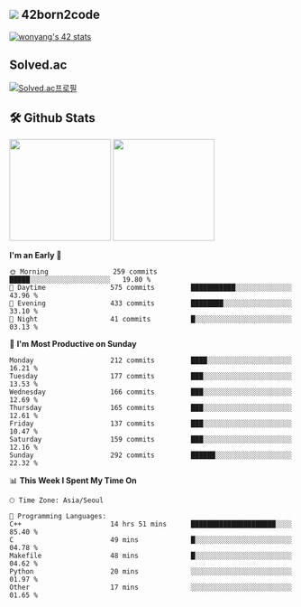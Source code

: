 
## <img src="https://img.shields.io/badge/-000000?style=flat&logo=42&logoColor=white"> 42born2code
[![wonyang's 42 stats](https://badge42.vercel.app/api/v2/cl5nhe5b6007809kydha7ht42/stats?cursusId=21&coalitionId=88)](https://profile.intra.42.fr/users/wonyang)

## Solved.ac
[![Solved.ac프로필](http://mazassumnida.wtf/api/v2/generate_badge?boj=bennyws)](https://solved.ac/bennyws)

## 🛠️ Github Stats
<p>
  <img height="180em" src="https://github-readme-stats-veggie-garden.vercel.app/api?username=gemstoneyang&show_icons=true&include_all_commits=true&bg_color=30,e96443,904e95&title_color=fff&text_color=fff">
  <img height="180em" src="https://github-readme-stats-veggie-garden.vercel.app/api/top-langs/?username=gemstoneyang&layout=compact&bg_color=30,e96443,904e95&title_color=fff&text_color=fff">
</p>

<!--START_SECTION:waka-->
**I'm an Early 🐤** 

```text
🌞 Morning                259 commits         █████░░░░░░░░░░░░░░░░░░░░   19.80 % 
🌆 Daytime                575 commits         ███████████░░░░░░░░░░░░░░   43.96 % 
🌃 Evening                433 commits         ████████░░░░░░░░░░░░░░░░░   33.10 % 
🌙 Night                  41 commits          █░░░░░░░░░░░░░░░░░░░░░░░░   03.13 % 
```
📅 **I'm Most Productive on Sunday** 

```text
Monday                   212 commits         ████░░░░░░░░░░░░░░░░░░░░░   16.21 % 
Tuesday                  177 commits         ███░░░░░░░░░░░░░░░░░░░░░░   13.53 % 
Wednesday                166 commits         ███░░░░░░░░░░░░░░░░░░░░░░   12.69 % 
Thursday                 165 commits         ███░░░░░░░░░░░░░░░░░░░░░░   12.61 % 
Friday                   137 commits         ███░░░░░░░░░░░░░░░░░░░░░░   10.47 % 
Saturday                 159 commits         ███░░░░░░░░░░░░░░░░░░░░░░   12.16 % 
Sunday                   292 commits         ██████░░░░░░░░░░░░░░░░░░░   22.32 % 
```


📊 **This Week I Spent My Time On** 

```text
🕑︎ Time Zone: Asia/Seoul

💬 Programming Languages: 
C++                      14 hrs 51 mins      █████████████████████░░░░   85.40 % 
C                        49 mins             █░░░░░░░░░░░░░░░░░░░░░░░░   04.78 % 
Makefile                 48 mins             █░░░░░░░░░░░░░░░░░░░░░░░░   04.62 % 
Python                   20 mins             ░░░░░░░░░░░░░░░░░░░░░░░░░   01.97 % 
Other                    17 mins             ░░░░░░░░░░░░░░░░░░░░░░░░░   01.65 % 
```


<!--END_SECTION:waka-->
